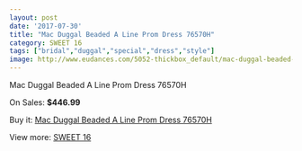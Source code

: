 ```yaml
---
layout: post
date: '2017-07-30'
title: "Mac Duggal Beaded A Line Prom Dress 76570H"
category: SWEET 16
tags: ["bridal","duggal","special","dress","style"]
image: http://www.eudances.com/5052-thickbox_default/mac-duggal-beaded-a-line-prom-dress-76570h.jpg
---
```

Mac Duggal Beaded A Line Prom Dress 76570H

On Sales: **$446.99**
<a href="https://www.eudances.com/en/sweet-16/1708-mac-duggal-beaded-a-line-prom-dress-76570h.html"><amp-img layout="responsive" width="600" height="600" src="//www.eudances.com/5052-thickbox_default/mac-duggal-beaded-a-line-prom-dress-76570h.jpg" alt="Mac Duggal Beaded A Line Prom Dress 76570H 0" /></a>
<a href="https://www.eudances.com/en/sweet-16/1708-mac-duggal-beaded-a-line-prom-dress-76570h.html"><amp-img layout="responsive" width="600" height="600" src="//www.eudances.com/5053-thickbox_default/mac-duggal-beaded-a-line-prom-dress-76570h.jpg" alt="Mac Duggal Beaded A Line Prom Dress 76570H 1" /></a>

Buy it: [Mac Duggal Beaded A Line Prom Dress 76570H](https://www.eudances.com/en/sweet-16/1708-mac-duggal-beaded-a-line-prom-dress-76570h.html "Mac Duggal Beaded A Line Prom Dress 76570H")

View more: [SWEET 16](https://www.eudances.com/en/18-sweet-16 "SWEET 16")